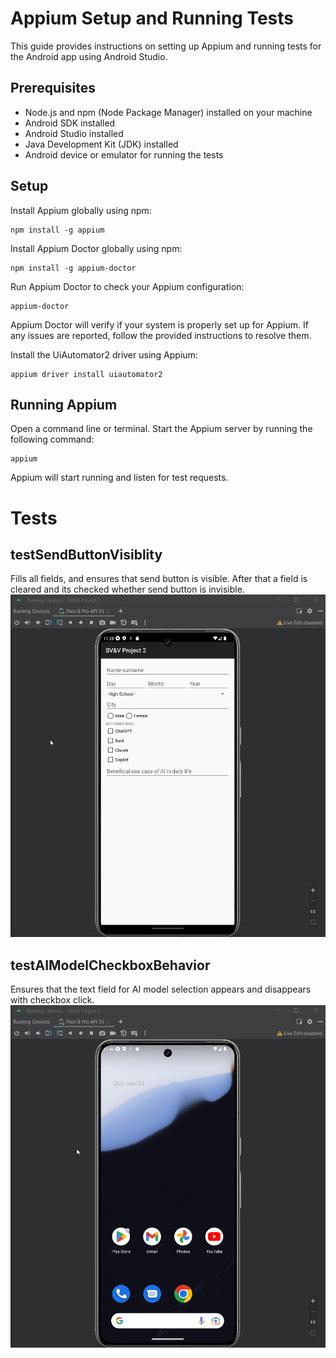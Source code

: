 # Appium Setup and Running Tests
This guide provides instructions on setting up Appium and running tests for the Android app using Android Studio.

## Prerequisites
- Node.js and npm (Node Package Manager) installed on your machine
- Android SDK installed
- Android Studio installed
- Java Development Kit (JDK) installed
- Android device or emulator for running the tests

## Setup
Install Appium globally using npm:

```shell
npm install -g appium
```
Install Appium Doctor globally using npm:

```shell
npm install -g appium-doctor
```

Run Appium Doctor to check your Appium configuration:

```shell
appium-doctor
```
Appium Doctor will verify if your system is properly set up for Appium. If any issues are reported, follow the provided instructions to resolve them.

Install the UiAutomator2 driver using Appium:

```shell
appium driver install uiautomator2
```

## Running Appium
Open a command line or terminal.
Start the Appium server by running the following command:

```shell
appium
```
Appium will start running and listen for test requests.

# Tests

## testSendButtonVisiblity
Fills all fields, and ensures that send button is visible. After that a field is cleared and its checked whether send button is invisible.
![](public/testSendButtonVisibility.gif)

## testAIModelCheckboxBehavior
Ensures that the text field for AI model selection appears and disappears with checkbox click.
![](public/testAIModelCheckboxBehavior.gif)